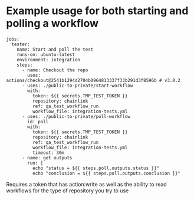 # Example usage for both starting and polling a workflow
    jobs:
      tester:
        name: Start and poll the test
        runs-on: ubuntu-latest
        environment: integration
        steps:
          - name: Checkout the repo
            uses: actions/checkout@2541b1294d2704b0964813337f33b291d3f8596b # v3.0.2
          - uses: ./public-to-private/start-workflow
            with:
              token: ${{ secrets.TMP_TEST_TOKEN }}
              repository: chainlink
              ref: qa_test_workflow_run
              workflow_file: integration-tests.yml
          - uses: ./public-to-private/poll-workflow
            id: poll
            with:
              token: ${{ secrets.TMP_TEST_TOKEN }}
              repository: chainlink
              ref: qa_test_workflow_run
              workflow_file: integration-tests.yml
              timeout: 30m
          - name: get outputs
            run: |
              echo "status = ${{ steps.poll.outputs.status }}"
              echo "conclusion = ${{ steps.poll.outputs.conclusion }}"

Requires a token that has action:write as well as the ability to read workflows for the type of repository you try to use